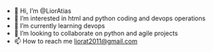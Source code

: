 - 👋 Hi, I’m @LiorAtias
- 👀 I’m interested in html and python coding and devops operations
- 🌱 I’m currently learning devops
- 💞️ I’m looking to collaborate on python and agile projects
- 📫 How to reach me liorat2011@gmail.com

<!---
LiorAtias/LiorAtias is a ✨ special ✨ repository because its `README.md` (this file) appears on your GitHub profile.
You can click the Preview link to take a look at your changes.
--->
